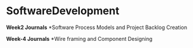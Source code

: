# SoftwareDevelopment
**Week2 Journals**
*Software Process Models and Project Backlog Creation

**Week-4 Journals**
*Wire framing and Component Designing
